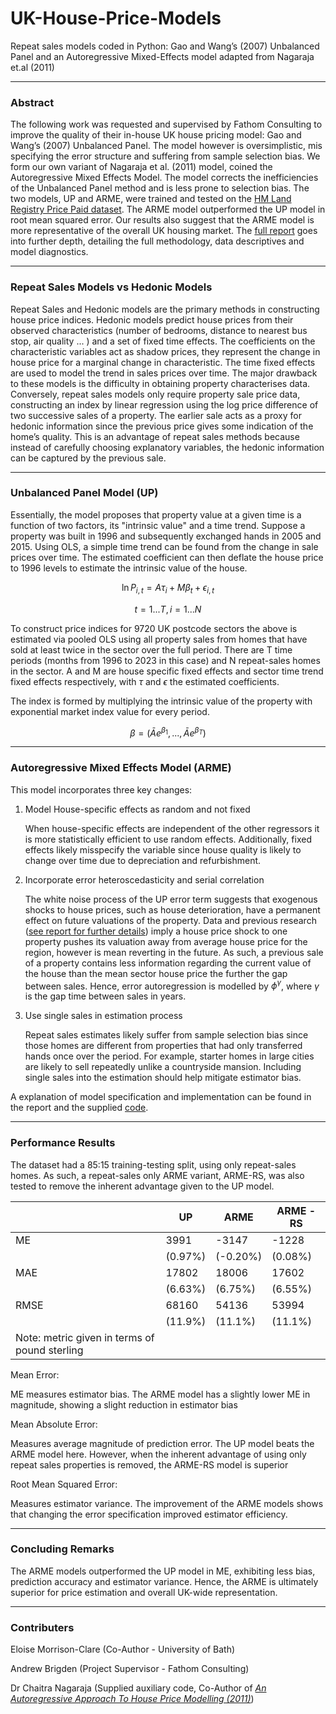# UK-House-Price-Models
Repeat sales models coded in Python: Gao and Wang’s (2007) Unbalanced Panel and an Autoregressive Mixed-Effects model adapted from Nagaraja et.al (2011)

***

### Abstract

The following work was requested and supervised by Fathom Consulting to improve the quality of their in-house UK house pricing model: Gao and Wang’s (2007) Unbalanced Panel. The model however is oversimplistic, mis specifying the error structure and suffering
from sample selection bias. We form our own variant of Nagaraja et al. (2011) model, coined
the Autoregressive Mixed Effects Model. The model corrects the inefficiencies of the
Unbalanced Panel method and is less prone to selection bias. The two models, UP and
ARME, were trained and tested on the [HM Land Registry Price Paid dataset](http://prod1.publicdata.landregistry.gov.uk.s3-website-eu-west-1.amazonaws.com/pp-complete.txt). The ARME
model outperformed the UP model in root mean squared error. Our results also suggest that
the ARME model is more representative of the overall UK housing market. The [full report](https://github.com/arashid9-1/UK-House-Price-Models/blob/1d306c96eec9d40d436908f8cc66fdf68d978875/Two%20New%20Housing%20Market%20Indicators%20-%20ARME%20and%20ADI.pdf) goes into further depth, detailing the full methodology, data descriptives and model diagnostics. 
***
### Repeat Sales Models vs Hedonic Models

Repeat Sales and Hedonic models are the primary methods in constructing house price indices. Hedonic models predict house prices from their observed characteristics (number of bedrooms, distance to nearest bus stop, air quality ... ) and a set of fixed time effects. The coefficients on the characteristic variables act as shadow prices, they represent the change in house price for a marginal change in characteristic. The time fixed effects are used to model the trend in sales prices over time. The major drawback to these models is the difficulty in obtaining property characterises data. Conversely, repeat sales models only require property sale price data, constructing an index by linear regression using the log price difference of two successive sales of a property. The earlier sale acts as a proxy for hedonic information since the previous price gives some indication of the home’s quality. This is an advantage of repeat sales methods because instead of carefully choosing explanatory variables, the hedonic information can be captured by the previous sale.
***

### Unbalanced Panel Model (UP)

Essentially, the model proposes that property value at a given time is a function of two factors, its "intrinsic value" and a time trend. Suppose a property was built in 1996 and subsequently exchanged hands in 2005 and 2015. Using OLS, a simple time trend can be found from the change in sale prices over time. The estimated coefficient can then deflate the house price to 1996 levels to estimate the intrinsic value of the house. 

$$ \ln{P_{i,t}} = A\tau_i + M\beta_t + \epsilon_{i,t} $$

$$ t = 1... T, i = 1... N $$

To construct price indices for 9720 UK postcode sectors the above is estimated via pooled OLS using all property sales from homes that have sold at least twice in the sector over the full period. There are T time periods (months from 1996 to 2023 in this case) and N repeat-sales homes in the sector. A and M are house specific fixed effects and sector time trend fixed effects respectively, with $\tau$ and $\epsilon$ the estimated coefficients. 

The index is formed by multiplying the intrinsic value of the property with exponential market index value for every period. 

$$ \beta = \left( \bar{A}e^{\beta_1}, ... ,\bar{A}e^{\beta_T}  \right) $$

***
### Autoregressive Mixed Effects Model (ARME)

This model incorporates three key changes:

1. Model House-specific effects as random and not fixed 
   
   When house-specific effects are independent of the other regressors it is more statistically efficient to use random effects. Additionally, fixed effects likely misspecify the variable since house quality is likely to change over time due to depreciation and refurbishment. 

2. Incorporate error heteroscedasticity and serial correlation 
   
   The white noise process of the UP error term suggests that exogenous shocks to house prices, such as house deterioration, have a permanent effect on future valuations of the property. Data and previous research ([see report for further details](https://github.com/arashid9-1/UK-House-Price-Models/blob/1d306c96eec9d40d436908f8cc66fdf68d978875/Two%20New%20Housing%20Market%20Indicators%20-%20ARME%20and%20ADI.pdf)) imply a house price shock to one property pushes its valuation away from average house price for the region, however is mean reverting in the future. As such, a previous sale of a property contains less information regarding the current value of the house than the mean sector house price the further the gap between sales. Hence, error autoregression is modelled by $\phi^\gamma$, where $\gamma$ is the gap time between sales in years. 

3. Use single sales in estimation process
   
   Repeat sales estimates likely suffer from sample selection bias since those homes are different from properties that had only transferred hands once over the period. For example, starter homes in large cities are likely to sell repeatedly unlike a countryside mansion. Including single sales into the estimation should help mitigate estimator bias. 

A explanation of model specification and implementation can be found in the report and the supplied [code](https://github.com/arashid9-1/UK-House-Price-Models/blob/1d306c96eec9d40d436908f8cc66fdf68d978875/up_arme.py).
***
### Performance Results 

The dataset had a 85:15 training-testing split, using only repeat-sales homes. As such, a repeat-sales only ARME variant, ARME-RS, was also tested to remove the inherent advantage given to the UP model. 

|                | UP         | ARME       | ARME - RS  |
|----------------|------------|------------|------------|
| ME             | 3991       | -3147      | -1228      |
|                | (0.97%)    | (-0.20%)   | (0.08%)    |
| MAE            | 17802      | 18006      | 17602      |
|                | (6.63%)    | (6.75%)    | (6.55%)    |
| RMSE           | 68160      | 54136      | 53994      |
|                | (11.9%)    | (11.1%)    | (11.1%)    |
| Note: metric given in terms of pound sterling | | |

Mean Error:

ME measures estimator bias. The ARME model has a slightly lower ME in magnitude, showing a slight reduction in estimator bias

Mean Absolute Error:

Measures average magnitude of prediction error. The UP model beats the ARME model here. However, when the inherent advantage of using only repeat sales properties is removed, the ARME-RS model is superior 

Root Mean Squared Error:

Measures estimator variance. The improvement of the ARME models shows that changing the error specification improved estimator efficiency. 

***

### Concluding Remarks

The ARME models outperformed the UP model in ME, exhibiting less bias, prediction accuracy and estimator variance. Hence, the ARME is ultimately superior for price estimation and overall UK-wide representation. 

***

### Contributers

Eloise Morrison-Clare (Co-Author - University of Bath)

Andrew Brigden (Project Supervisor - Fathom Consulting)

Dr Chaitra Nagaraja (Supplied auxiliary code, Co-Author of [_An Autoregressive Approach To House
Price Modelling (2011)_](https://arxiv.org/abs/1104.2719))

